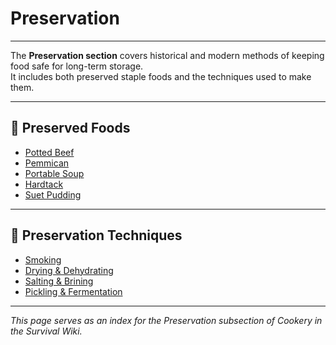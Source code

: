 # Preservation

---

The **Preservation section** covers historical and modern methods of keeping food safe for long-term storage.  
It includes both preserved staple foods and the techniques used to make them.  

---

## 🔹 Preserved Foods  
- [Potted Beef](cookery/preservation/foods/potted-beef.md)  
- [Pemmican](pemmican.md)  
- [Portable Soup](portable-soup.md)  
- [Hardtack](hardtack.md)  
- [Suet Pudding](suet-pudding.md)  

---

## 🔹 Preservation Techniques  
- [Smoking](smoking.md)  
- [Drying & Dehydrating](drying-dehydrating.md)  
- [Salting & Brining](salting-brining.md)  
- [Pickling & Fermentation](pickling-fermentation.md)  

---

*This page serves as an index for the Preservation subsection of Cookery in the Survival Wiki.*
